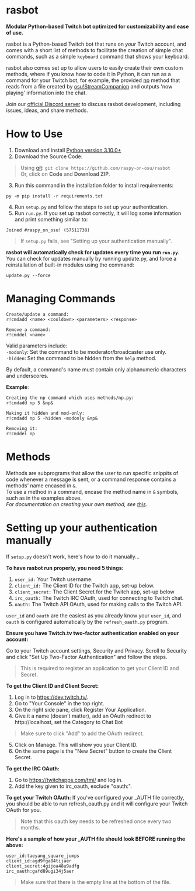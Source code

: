 # rasbot
**Modular Python-based Twitch bot optimized for customizability and ease of use.**

rasbot is a Python-based Twitch bot that runs on *your* Twitch account,
and comes with a short list of methods to facilitate the creation of simple chat commands,
such as a simple `keyboard` command that shows your keyboard.

rasbot also comes set up to allow users to easily create their own custom methods,
where if you know how to code it in Python, it can run as a command for your Twitch bot,
for example, the provided [np](https://github.com/raspy-on-osu/rasbot/blob/master/methods/np.py)
method that reads from a file created by [osu!StreamCompanion](https://github.com/Piotrekol/StreamCompanion)
and outputs 'now playing' information into the chat.

Join our [official Discord server](https://discord.gg/qpyT4zx) to discuss rasbot development, including issues, ideas, and share methods.

# How to Use
1. Download and install [Python version 3.10.0+](https://www.python.org/downloads/)
2. Download the Source Code:
> Using [git](https://git-scm.com/downloads): `git clone https://github.com/raspy-on-osu/rasbot` <br/>
> Or, click on **Code** and **Download ZIP**.
3. Run this command in the installation folder to install requirements:
```
py -m pip install -r requirements.txt
```
4. Run `setup.py` and follow the steps to set up your authentication.
5. Run `run.py`. If you set up rasbot correctly, it will log some information and print something similar to: 
```
Joined #raspy_on_osu! (57511738)
```

> If `setup.py` fails, see "Setting up your authentication manually".

**rasbot will automatically check for updates every time you run `run.py`.**
You can check for updates manually by running update.py, and force a reinstallation of built-in modules using the command:
```
update.py --force
```

# Managing Commands
```
Create/update a command:
r!cmdadd <name> <cooldown> <parameters> <response>

Remove a command:
r!cmddel <name>
```

Valid parameters include:<br/>
`-modonly`: Set the command to be moderator/broadcaster use only.<br/>
`-hidden`: Set the command to be hidden from the `help` method.

By default, a command's name must contain only alphanumeric characters and underscores.

**Example**:
```
Creating the np command which uses methods/np.py:
r!cmdadd np 5 &np&

Making it hidden and mod-only:
r!cmdadd np 5 -hidden -modonly &np&

Removing it:
r!cmddel np
```

# Methods
Methods are subprograms that allow the user to run specific snippits of code whenever a message is sent, or a command response contains a methods' name encased in `&`.<br/>
To use a method in a command, encase the method name in `&` symbols, such as in the examples above.<br/>
*For documentation on creating your own method, see [this](https://github.com/raspy-on-osu/rasbot/blob/master/methods/README.md).*

# Setting up your authentication manually

If `setup.py` doesn't work, here's how to do it manually...

**To have rasbot run properly, you need 5 things:**
1. `user_id:` Your Twitch username.
2. `client_id:` The Client ID for the Twitch app, set-up below.
3. `client_secret:` The Client Secret for the Twitch app, set-up below
4. `irc_oauth:` The Twitch IRC OAuth, used for connecting to Twitch chat.
5. `oauth:` The Twitch API OAuth, used for making calls to the Twitch API.

`user_id` and `oauth` are the easiest as you already know your `user_id`, and `oauth` is configured automatically by the `refresh_oauth.py` program.

**Ensure you have Twitch.tv two-factor authentication enabled on your account:**

Go to your Twitch account settings, Security and Privacy.
Scroll to Security and click "Set Up Two-Factor Authentication" and follow the steps.
> This is required to register an application to get your Client ID and Secret.

**To get the Client ID and Client Secret:**
1. Log in to https://dev.twitch.tv/.
2. Go to "Your Console" in the top right.
3. On the right side pane, click Register Your Application.
4. Give it a name (doesn't matter), add an OAuth redirect to http://localhost, set the Category to Chat Bot
> Make sure to click "Add" to add the OAuth redirect.
5. Click on Manage. This will show you your Client ID.
6. On the same page is the "New Secret" button to create the Client Secret.

**To get the IRC OAuth:**
1. Go to https://twitchapps.com/tmi/ and log in.
2. Add the key given to irc_oauth, exclude "oauth:".

**To get your Twitch OAuth:**
If you've configured your \_AUTH file correctly, you should be able to run refresh_oauth.py and it will configure your Twitch OAuth for you.
> Note that this oauth key needs to be refreshed once every two months.

**Here's a sample of how your \_AUTH file should look BEFORE running the above:**
```
user_id:taeyang_square_jumps
client_id:agd9fga84tijaer
client_secret:4gijoa48u9adfg
irc_oauth:gafd89ugi34j5aer

```
>Make sure that there is the empty line at the bottom of the file.
